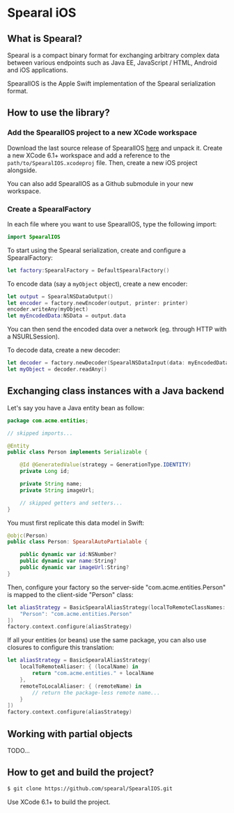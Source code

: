Spearal iOS
============

## What is Spearal?

Spearal is a compact binary format for exchanging arbitrary complex data between various endpoints such as Java EE, JavaScript / HTML, Android and iOS applications.

SpearalIOS is the Apple Swift implementation of the Spearal serialization format.

## How to use the library?

### Add the SpearalIOS project to a new XCode workspace

Download the last source release of SpearalIOS [here](https://github.com/spearal/SpearalIOS/releases) and unpack it. Create a new XCode 6.1+ workspace and add a reference to the `path/to/SpearalIOS.xcodeproj` file. Then, create a new iOS project alongside.

You can also add SpearalIOS as a Github submodule in your new workspace.

### Create a SpearalFactory

In each file where you want to use SpearalIOS, type the following import:

````swift
import SpearalIOS
````

To start using the Spearal serialization, create and configure a SpearalFactory:

````swift
let factory:SpearalFactory = DefaultSpearalFactory()
````

To encode data (say a `myObject` object), create a new encoder:

````swift
let output = SpearalNSDataOutput()
let encoder = factory.newEncoder(output, printer: printer)
encoder.writeAny(myObject)
let myEncodedData:NSData = output.data
````

You can then send the encoded data over a network (eg. through HTTP with a NSURLSession).

To decode data, create a new decoder:

````swift
let decoder = factory.newDecoder(SpearalNSDataInput(data: myEncodedData))
let myObject = decoder.readAny()
````

## Exchanging class instances with a Java backend

Let's say you have a Java entity bean as follow:

````java
package com.acme.entities;

// skipped imports...

@Entity
public class Person implements Serializable {

    @Id @GeneratedValue(strategy = GenerationType.IDENTITY)
    private Long id;

    private String name;
    private String imageUrl;

    // skipped getters and setters...
}
````

You must first replicate this data model in Swift:

````swift
@objc(Person)
public class Person: SpearalAutoPartialable {

    public dynamic var id:NSNumber?
    public dynamic var name:String?
    public dynamic var imageUrl:String?
}
````

Then, configure your factory so the server-side "com.acme.entities.Person" is mapped to the client-side "Person" class:

````swift
let aliasStrategy = BasicSpearalAliasStrategy(localToRemoteClassNames: [
    "Person": "com.acme.entities.Person"
])
factory.context.configure(aliasStrategy)
````

If all your entities (or beans) use the same package, you can also use closures to configure this translation:

````swift
let aliasStrategy = BasicSpearalAliasStrategy(
    localToRemoteAliaser: { (localName) in
        return "com.acme.entities." + localName
    },
    remoteToLocalAliaser: { (remoteName) in
        // return the package-less remote name...
    }
])
factory.context.configure(aliasStrategy)
````

## Working with partial objects

TODO...

## How to get and build the project?

````sh
$ git clone https://github.com/spearal/SpearalIOS.git
````

Use XCode 6.1+ to build the project.
